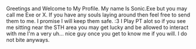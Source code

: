 Greetings and Welcome to My Profile. My name Is Sonic.Exe but you may call me Exe or X. If you have any souls laying around then feel free to send them to me. I promise I will keep them safe. :3 I Play PT alot so if you see me sitting near the STH area you may get lucky and be allowed to interact with me I'm a very uh... nice guy once you get to know me if you will. I do not bite anyways. 
